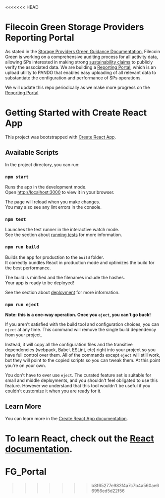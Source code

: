 <<<<<<< HEAD
# Filecoin Green Storage Providers Reporting Portal

As stated in the [Storage Providers Green Guidance Documentation](https://filecoin-green.gitbook.io/filecoin-green-documentation/), Filecoin Green is working on a comprehensive auditing process for all activity data, allowing SPs interested in making strong [sustainability claims](https://filecoin-green.gitbook.io/filecoin-green-documentation/readme-1/storage-providers-tiered-sustainability-claims) to publicly verify the associated data. We are building a [Reporting Portal](https://filecoin-green.gitbook.io/filecoin-green-documentation/readme-1/additional-resources/annex-3-filecoin-green-reporting-portal), which is an upload utility to PANDO that enables easy uploading of all relevant data to substantiate the configuration and performance of SPs operations.

We will update this repo periodically as we make more progress on the [Reporting Portal](https://filecoin-green.gitbook.io/filecoin-green-documentation/readme-1/additional-resources/annex-3-filecoin-green-reporting-portal).


# Getting Started with Create React App

This project was bootstrapped with [Create React App](https://github.com/facebook/create-react-app).

## Available Scripts

In the project directory, you can run:

### `npm start`

Runs the app in the development mode.\
Open [http://localhost:3000](http://localhost:3000) to view it in your browser.

The page will reload when you make changes.\
You may also see any lint errors in the console.

### `npm test`

Launches the test runner in the interactive watch mode.\
See the section about [running tests](https://facebook.github.io/create-react-app/docs/running-tests) for more information.

### `npm run build`

Builds the app for production to the `build` folder.\
It correctly bundles React in production mode and optimizes the build for the best performance.

The build is minified and the filenames include the hashes.\
Your app is ready to be deployed!

See the section about [deployment](https://facebook.github.io/create-react-app/docs/deployment) for more information.

### `npm run eject`

**Note: this is a one-way operation. Once you `eject`, you can't go back!**

If you aren't satisfied with the build tool and configuration choices, you can `eject` at any time. This command will remove the single build dependency from your project.

Instead, it will copy all the configuration files and the transitive dependencies (webpack, Babel, ESLint, etc) right into your project so you have full control over them. All of the commands except `eject` will still work, but they will point to the copied scripts so you can tweak them. At this point you're on your own.

You don't have to ever use `eject`. The curated feature set is suitable for small and middle deployments, and you shouldn't feel obligated to use this feature. However we understand that this tool wouldn't be useful if you couldn't customize it when you are ready for it.

## Learn More

You can learn more in the [Create React App documentation](https://facebook.github.io/create-react-app/docs/getting-started).

To learn React, check out the [React documentation](https://reactjs.org/).
=======
# FG_Portal
>>>>>>> b8f65277e983f4a7c7b4a560ae66956ed5d22f56
